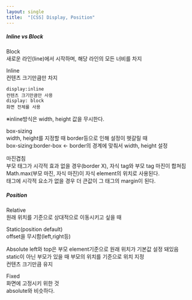 ```yaml
---
layout: single
title:  "[CSS] Display, Position" 
---
```


##### Inline vs Block  
Block   
새로운 라인(line)에서 시작하며, 해당 라인의 모든 너비를 차지   
   
Inline   
컨텐츠 크기만큼만 차지   
```
display:inline
컨텐츠 크기만큼만 사용
display: block
화면 전체를 사용
``` 
※inline방식은 width, height 값을 무시한다.   
   
box-sizing   
width, height를 지정할 때 border등으로 인해 설정이 헷갈릴 때   
box-sizing:border-box <- border의 경계에 맞춰서 width, height 설정   
   
마진겹침   
부모 태그가 시각적 효과 없을 경우(border X), 자식 tag와 부모 tag 마진이 합쳐짐   
Math.max(부모 마진, 자식 마진)이 자식 element의 위치로 사용된다.   
태그에 시각적 요소가 없을 경우 더 큰값이 그 태그의 margin이 된다.   

##### Position   
Relative   
원래 위치를 기준으로 상대적으로 이동시키고 싶을 때   
   
Static(position default)  
offset을 무시함(left,right등)   
   
Absolute
left와 top은 부모 element기준으로 원래 위치가 기본값 설정 돼있음    
static이 아닌 부모가 있을 때 부모의 위치를 기준으로 위치 지정   
컨텐츠 크기만큼 유지
      
Fixed   
화면에 고정시키 위한 것   
absolute와 비슷하다.   